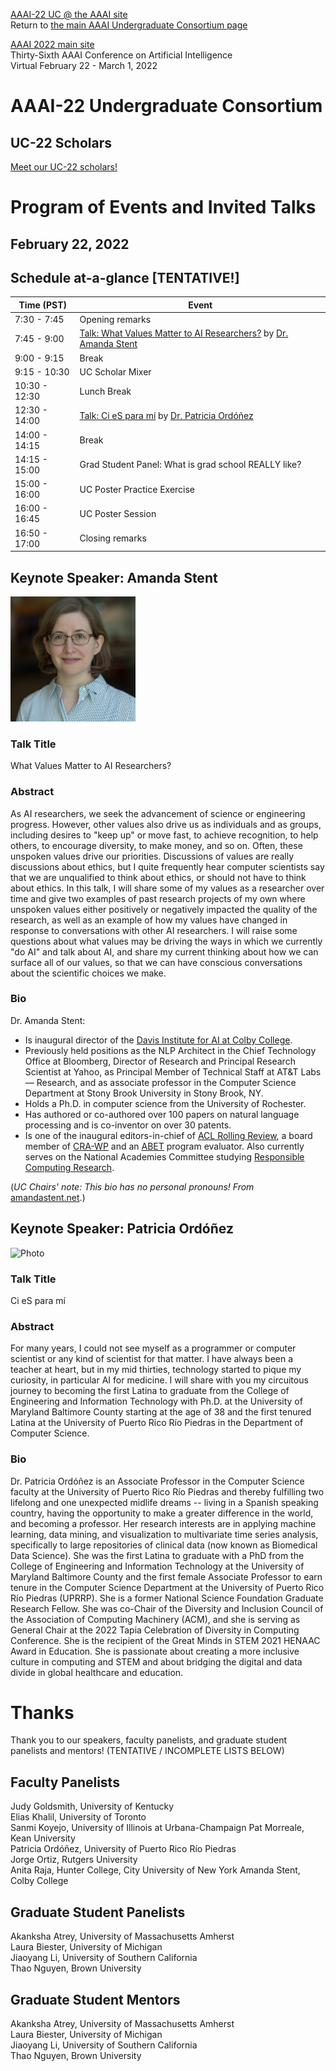 [AAAI-22 UC @ the AAAI site ](https://aaai.org/Conferences/AAAI-22/undergraduate-consortium/)  
Return to [the main AAAI Undergraduate Consortium page](https://aaai-uc.github.io/)

[AAAI 2022 main site](https://aaai.org/Conferences/AAAI-22/)  
Thirty-Sixth AAAI Conference on Artificial Intelligence  
Virtual
February 22 - March 1, 2022


# AAAI-22 Undergraduate Consortium 

## UC-22 Scholars

[Meet our UC-22 scholars!](https://aaai-uc.github.io/2022_scholars.html)

# Program of Events and Invited Talks
## February 22, 2022


## Schedule at-a-glance [TENTATIVE!]

<table>
 <thead>
<tr>
<th>Time (PST) </th>
<th>Event</th>
</tr>
</thead>
 <tbody>
  <tr>
   <td>7:30 - 7:45
   </td>
   <td>Opening remarks
   </td>
  </tr>
  <tr>
   <td>7:45 - 9:00
   </td>
   <td>
    <a href="https://aaai-uc.github.io/2022_schedule.html#keynote-speaker-amanda-stent">Talk: What Values Matter to AI Researchers?</a> by <a href="https://https://amandastent.net/">Dr. Amanda Stent</a> 
   </td>
  </tr>
  <tr>
   <td>9:00 - 9:15
   </td>
   <td>Break
   </td>
  </tr>
  <tr>
   <td>9:15 - 10:30
   </td>
   <td>UC Scholar Mixer
   </td>
  </tr>
  <tr>
   <td>10:30 - 12:30
   </td>
   <td>Lunch Break
   </td>
  </tr>
  <tr>
   <td>12:30 - 14:00
   </td>
   <td><a href="https://aaai-uc.github.io/2021_schedule.html#keynote-speaker-patricia-ordonez">Talk: Ci eS para mí</a> by <a href="https://ccom.uprrp.edu/~pordonez/">Dr. Patricia Ord&oacute;&ntilde;ez</a> 
   </td>
  </tr>
  <tr>
   <td>14:00 - 14:15
   </td>
   <td>Break
   </td>
  </tr>
  <tr>
   <td>14:15 - 15:00
   </td>
   <td>Grad Student Panel: What is grad school REALLY like?
   </td>
  </tr>
  <tr>
   <td>15:00 - 16:00
   </td>
   <td>UC Poster Practice Exercise
   </td>
  </tr>
  <tr>
   <td>16:00 - 16:45
   </td>
   <td>UC Poster Session
   </td>
  </tr>
  <tr>
   <td>16:50 - 17:00
   </td>
   <td>Closing remarks
   </td>
  </tr>
  </tbody>
</table>


## Keynote Speaker: Amanda Stent
<img height="200" alt="Photo" 
src="./2022/photos/AmandaStentPicCropped.jpg">

### Talk Title  
What Values Matter to AI Researchers?

### Abstract
As AI researchers, we seek the advancement of science or engineering progress. However, other values also drive us as individuals and as groups, including desires to "keep up" or move fast, to achieve recognition, to help others, to encourage diversity, to make money, and so on. Often, these unspoken values drive our priorities. Discussions of values are really discussions about ethics, but I quite frequently hear computer scientists say that we are unqualified to think about ethics, or should not have to think about ethics.  In this talk, I will share some of my values as a researcher over time and give two examples of past research projects of my own where unspoken values either positively or negatively impacted the quality of the research, as well as an example of how my values have changed in response to conversations with other AI researchers. I will raise some questions about what values may be driving the ways in which we currently "do AI" and talk about AI, and share my current thinking about how we can surface all of our values, so that we can have conscious conversations about the scientific choices we make.

### Bio 

Dr. Amanda Stent:

- Is inaugural director of the [Davis Institute for AI at Colby College](https://artificial-intelligence.colby.edu/).
- Previously held positions as the NLP Architect in the Chief Technology Office at Bloomberg, Director of Research and Principal Research Scientist at Yahoo, as Principal Member of Technical Staff at AT&T Labs — Research, and as associate professor in the Computer Science Department at Stony Brook University in Stony Brook, NY.
- Holds a Ph.D. in computer science from the University of Rochester.
- Has authored or co-authored over 100 papers on natural language processing and is co-inventor on over 30 patents.
- Is one of the inaugural editors-in-chief of [ACL Rolling Review](https://aclrollingreview.org/), a board member of [CRA-WP](https://cra.org/cra-wp/) and an [ABET](https://abet.org/) program evaluator. Also currently serves on the National Academies Committee studying [Responsible Computing Research](https://www.nationalacademies.org/our-work/responsible-computing-research-ethics-and-governance-of-computing-research-and-its-applications).

(_UC Chairs' note: This bio has no personal pronouns! From_ [amandastent.net](https://amandastent.net).)

## Keynote Speaker: Patricia Ord&oacute;&ntilde;ez
<img height="200" alt="Photo" src="https://ccom.uprrp.edu/~pordonez/images/PattiMadura.jpg">  
 
### Talk Title 
Ci eS para mí

### Abstract
For many years, I could not see myself as a programmer or computer scientist or any kind of scientist for that matter. I have always been a teacher at heart, but in my mid thirties, technology started to pique my curiosity, in particular AI for medicine. I will share with you my circuitous journey to becoming the first Latina to graduate from the College of Engineering and Information Technology with Ph.D. at the University of Maryland Baltimore County starting at the age of 38 and the first tenured Latina at the University of Puerto Rico Río Piedras in the Department of Computer Science.

### Bio 
Dr. Patricia Ordóñez is an Associate Professor in the Computer Science faculty at the University of Puerto Rico Río Piedras and thereby fulfilling two lifelong and one unexpected midlife dreams -- living in a Spanish speaking country, having the opportunity to make a greater difference in the world, and becoming a professor. Her research interests are in applying machine learning, data mining, and visualization to multivariate time series analysis, specifically to large repositories of clinical data (now known as Biomedical Data Science). She was the first Latina to graduate with a PhD from the College of Engineering and Information Technology at the University of Maryland Baltimore County and the first female Associate Professor to earn tenure in the Computer Science Department at the University of Puerto Rico Río Piedras (UPRRP). She is a former National Science Foundation Graduate Research Fellow. She was co-Chair of the Diversity and Inclusion Council of the Association of Computing Machinery (ACM), and she is serving as General Chair at the 2022 Tapia Celebration of Diversity in Computing Conference. She is the recipient of the Great Minds in STEM 2021 HENAAC Award in Education. She is passionate about creating a more inclusive culture in computing and STEM and about bridging the digital and data divide in global healthcare and education.

# Thanks

Thank you to our speakers, faculty panelists, and graduate student panelists and mentors! (TENTATIVE / INCOMPLETE LISTS BELOW)

## Faculty Panelists
Judy Goldsmith, University of Kentucky  
Elias Khalil, University of Toronto  
Sanmi Koyejo, University of Illinois at Urbana-Champaign
Pat Morreale, Kean University  
Patricia Ordóñez, University of Puerto Rico Río Piedras  
Jorge Ortiz, Rutgers University   
Anita Raja, Hunter College, City University of New York
Amanda Stent, Colby College  

## Graduate Student Panelists
Akanksha Atrey, University of Massachusetts Amherst  
Laura Biester, University of Michigan  
Jiaoyang Li, University of Southern California   
Thao Nguyen, Brown University  

## Graduate Student Mentors
Akanksha Atrey, University of Massachusetts Amherst  
Laura Biester, University of Michigan  
Jiaoyang Li, University of Southern California  
Thao Nguyen, Brown University  


